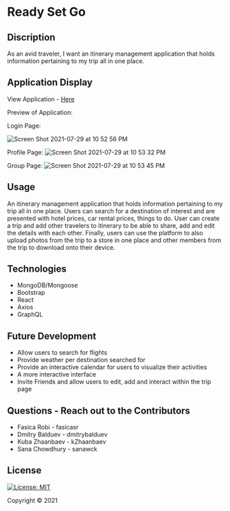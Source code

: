 # Ready Set Go 

## Discription 

As an avid traveler, I want an itinerary management application that holds information pertaining to my trip all in one place.

## Application Display  

View Application - [Here](https://trip-ready.herokuapp.com/)

Preview of Application:

Login Page: 


![Screen Shot 2021-07-29 at 10 52 56 PM](https://user-images.githubusercontent.com/78572507/127596283-788267d2-d90c-401f-9d93-2bdc863f3664.png)


Profile Page:
![Screen Shot 2021-07-29 at 10 53 32 PM](https://user-images.githubusercontent.com/78572507/127594233-85f6a1eb-22f4-42b3-91a7-fb9cd26b165b.png)

Group Page:
![Screen Shot 2021-07-29 at 10 53 45 PM](https://user-images.githubusercontent.com/78572507/127594250-947b95e8-436c-4fb8-b330-59e5e9bf92bb.png)


## Usage

An itinerary management application that holds information pertaining to my trip all in one place. Users can search for a destination of interest and are presented with hotel prices, car rental prices, things to do. User can create a trip and add other travelers to itinerary to be able to share, add and edit the details with each other. Finally, users can use the platform to also upload photos from the trip to a store in one place and other members from the trip to download onto their device.


## Technologies 

* MongoDB/Mongoose 
* Bootstrap
* React
* Axios
* GraphQL 

## Future Development

* Allow users to search for flights
* Provide weather per destination searched for 
* Provide an interactive calendar for users to visualize their activities 
* A more interactive interface 
* Invite Friends and allow users to edit, add and interact within the trip page



## Questions - Reach out to the Contributors  

* Fasica Robi - fasicasr
* Dmitry Balduev - dmitrybalduev
* Kuba Zhaanbaev - kZhaanbaev
* Sana Chowdhury - sanawck


## License

[![License: MIT](https://img.shields.io/badge/License-MIT-yellow.svg)](https://opensource.org/licenses/MIT)

Copyright © 2021 
